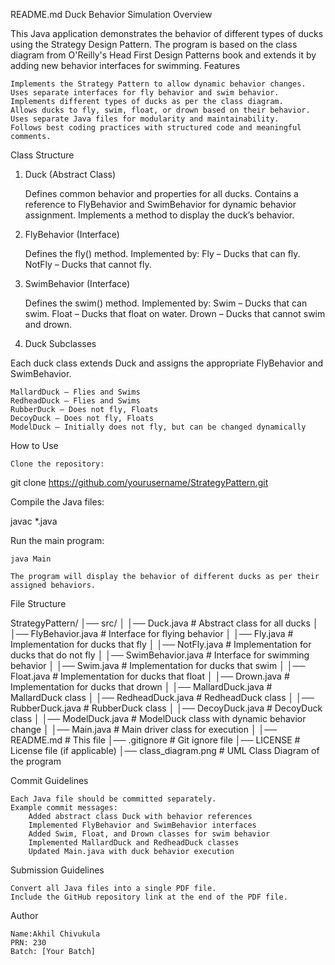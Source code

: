 README.md
Duck Behavior Simulation
Overview

This Java application demonstrates the behavior of different types of ducks using the Strategy Design Pattern. The program is based on the class diagram from O'Reilly's Head First Design Patterns book and extends it by adding new behavior interfaces for swimming.
Features

    Implements the Strategy Pattern to allow dynamic behavior changes.
    Uses separate interfaces for fly behavior and swim behavior.
    Implements different types of ducks as per the class diagram.
    Allows ducks to fly, swim, float, or drown based on their behavior.
    Uses separate Java files for modularity and maintainability.
    Follows best coding practices with structured code and meaningful comments.

Class Structure
1. Duck (Abstract Class)

    Defines common behavior and properties for all ducks.
    Contains a reference to FlyBehavior and SwimBehavior for dynamic behavior assignment.
    Implements a method to display the duck’s behavior.

2. FlyBehavior (Interface)

    Defines the fly() method.
    Implemented by:
        Fly – Ducks that can fly.
        NotFly – Ducks that cannot fly.

3. SwimBehavior (Interface)

    Defines the swim() method.
    Implemented by:
        Swim – Ducks that can swim.
        Float – Ducks that float on water.
        Drown – Ducks that cannot swim and drown.

4. Duck Subclasses

Each duck class extends Duck and assigns the appropriate FlyBehavior and SwimBehavior.

    MallardDuck – Flies and Swims
    RedheadDuck – Flies and Swims
    RubberDuck – Does not fly, Floats
    DecoyDuck – Does not fly, Floats
    ModelDuck – Initially does not fly, but can be changed dynamically

How to Use

    Clone the repository:

git clone https://github.com/yourusername/StrategyPattern.git

Compile the Java files:

javac *.java

Run the main program:

    java Main

    The program will display the behavior of different ducks as per their assigned behaviors.

File Structure

StrategyPattern/
│── src/
│   │── Duck.java               # Abstract class for all ducks
│   │── FlyBehavior.java        # Interface for flying behavior
│   │── Fly.java                # Implementation for ducks that fly
│   │── NotFly.java             # Implementation for ducks that do not fly
│   │── SwimBehavior.java       # Interface for swimming behavior
│   │── Swim.java               # Implementation for ducks that swim
│   │── Float.java              # Implementation for ducks that float
│   │── Drown.java              # Implementation for ducks that drown
│   │── MallardDuck.java        # MallardDuck class
│   │── RedheadDuck.java        # RedheadDuck class
│   │── RubberDuck.java         # RubberDuck class
│   │── DecoyDuck.java          # DecoyDuck class
│   │── ModelDuck.java          # ModelDuck class with dynamic behavior change
│   │── Main.java               # Main driver class for execution
│
│── README.md                   # This file
│── .gitignore                   # Git ignore file
│── LICENSE                      # License file (if applicable)
│── class_diagram.png            # UML Class Diagram of the program

Commit Guidelines

    Each Java file should be committed separately.
    Example commit messages:
        Added abstract class Duck with behavior references
        Implemented FlyBehavior and SwimBehavior interfaces
        Added Swim, Float, and Drown classes for swim behavior
        Implemented MallardDuck and RedheadDuck classes
        Updated Main.java with duck behavior execution

Submission Guidelines

    Convert all Java files into a single PDF file.
    Include the GitHub repository link at the end of the PDF file.

Author

    Name:Akhil Chivukula
    PRN: 230
    Batch: [Your Batch]
